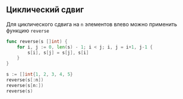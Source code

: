 ## Циклический сдвиг
Для циклического сдвига на `n` элементов влево можно применить функцию `reverse`
```go
func reverse(s []int) {
	for i, j := 0, len(s) - 1; i < j; i, j = i+1, j-1 {
		s[i], s[j] = s[j], s[i]
	}
}

s := []int{1, 2, 3, 4, 5}
reverse(s[:n])
reverse(s[n:])
reverse(s)
```